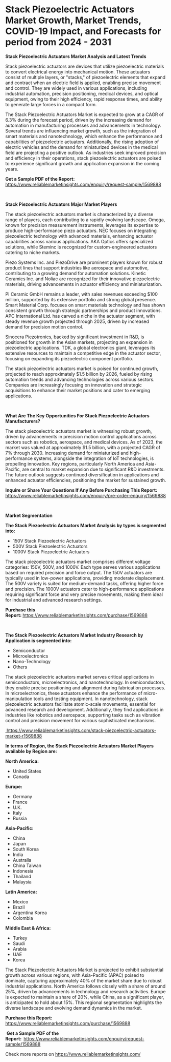 <p><h1>Stack Piezoelectric Actuators Market Growth, Market Trends, COVID-19 Impact, and Forecasts for period from 2024 - 2031</h1></p><p><strong>Stack Piezoelectric Actuators Market Analysis and Latest Trends</strong></p>
<p><p>Stack piezoelectric actuators are devices that utilize piezoelectric materials to convert electrical energy into mechanical motion. These actuators consist of multiple layers, or "stacks," of piezoelectric elements that expand and contract when an electric field is applied, enabling precise movement and control. They are widely used in various applications, including industrial automation, precision positioning, medical devices, and optical equipment, owing to their high efficiency, rapid response times, and ability to generate large forces in a compact form.</p><p>The Stack Piezoelectric Actuators Market is expected to grow at a CAGR of 6.3% during the forecast period, driven by the increasing demand for automation in manufacturing processes and advancements in technology. Several trends are influencing market growth, such as the integration of smart materials and nanotechnology, which enhance the performance and capabilities of piezoelectric actuators. Additionally, the rising adoption of electric vehicles and the demand for miniaturized devices in the medical field are projecting a positive outlook. As industries seek improved precision and efficiency in their operations, stack piezoelectric actuators are poised to experience significant growth and application expansion in the coming years.</p></p>
<p><strong>Get a Sample PDF of the Report:&nbsp;</strong> <a href="https://www.reliablemarketinsights.com/enquiry/request-sample/1569888?utm_campaign=1938&utm_medium=2&utm_source=Github&utm_content=ia&utm_term=29122024&utm_id=stack-piezoelectric-actuators">https://www.reliablemarketinsights.com/enquiry/request-sample/1569888</a></p>
<p>&nbsp;</p>
<p><strong>Stack Piezoelectric Actuators Major Market Players</strong></p>
<p><p>The stack piezoelectric actuators market is characterized by a diverse range of players, each contributing to a rapidly evolving landscape. Omega, known for precision measurement instruments, leverages its expertise to produce high-performance piezo actuators. NEC focuses on integrating piezoelectric technology with advanced materials, enhancing actuator capabilities across various applications. AKA Optics offers specialized solutions, while Steminc is recognized for custom-engineered actuators catering to niche markets.</p><p>Piezo Systems Inc. and PiezoDrive are prominent players known for robust product lines that support industries like aerospace and automotive, contributing to a growing demand for automation solutions. Kinetic Ceramics Inc. and Noliac are recognized for their innovative piezoelectric materials, driving advancements in actuator efficiency and miniaturization.</p><p>PI Ceramic GmbH remains a leader, with sales revenues exceeding $100 million, supported by its extensive portfolio and strong global presence. Smart Material Corp. focuses on smart materials technology and has shown consistent growth through strategic partnerships and product innovations. APC International Ltd. has carved a niche in the actuator segment, with steady revenue growth projected through 2025, driven by increased demand for precision motion control.</p><p>Sinocera Piezotronics, backed by significant investment in R&D, is positioned for growth in the Asian markets, projecting an expansion in piezoelectric applications. TDK, a global electronics giant, leverages its extensive resources to maintain a competitive edge in the actuator sector, focusing on expanding its piezoelectric component portfolio.</p><p>The stack piezoelectric actuators market is poised for continued growth, projected to reach approximately $1.5 billion by 2026, fueled by rising automation trends and advancing technologies across various sectors. Companies are increasingly focusing on innovation and strategic acquisitions to enhance their market positions and cater to emerging applications.</p></p>
<p>&nbsp;</p>
<p><strong>What Are The Key Opportunities For Stack Piezoelectric Actuators Manufacturers?</strong></p>
<p><p>The stack piezoelectric actuators market is witnessing robust growth, driven by advancements in precision motion control applications across sectors such as robotics, aerospace, and medical devices. As of 2023, the market was valued at approximately $1.5 billion, with a projected CAGR of 7% through 2030. Increasing demand for miniaturized and high-performance systems, alongside the integration of IoT technologies, is propelling innovation. Key regions, particularly North America and Asia-Pacific, are central to market expansion due to significant R&D investments. The future outlook suggests continued diversification in applications and enhanced actuator efficiencies, positioning the market for sustained growth.</p></p>
<p><strong>Inquire or Share Your Questions If Any Before Purchasing This Report:</strong> <a href="https://www.reliablemarketinsights.com/enquiry/pre-order-enquiry/1569888?utm_campaign=1938&utm_medium=2&utm_source=Github&utm_content=ia&utm_term=29122024&utm_id=stack-piezoelectric-actuators">https://www.reliablemarketinsights.com/enquiry/pre-order-enquiry/1569888</a></p>
<p>&nbsp;</p>
<p><strong>Market Segmentation</strong></p>
<p><strong>The Stack Piezoelectric Actuators Market Analysis by types is segmented into:</strong></p>
<p><ul><li>150V Stack Piezoelectric Actuators</li><li>500V Stack Piezoelectric Actuators</li><li>1000V Stack Piezoelectric Actuators</li></ul></p>
<p><p>The stack piezoelectric actuators market comprises different voltage categories: 150V, 500V, and 1000V. Each type serves various applications based on required precision and force output. The 150V actuators are typically used in low-power applications, providing moderate displacement. The 500V variety is suited for medium-demand tasks, offering higher force and precision. The 1000V actuators cater to high-performance applications requiring significant force and very precise movements, making them ideal for industrial and advanced research settings.</p></p>
<p><strong>Purchase this Report:&nbsp;</strong><a href="https://www.reliablemarketinsights.com/purchase/1569888?utm_campaign=1938&utm_medium=2&utm_source=Github&utm_content=ia&utm_term=29122024&utm_id=stack-piezoelectric-actuators">https://www.reliablemarketinsights.com/purchase/1569888</a></p>
<p>&nbsp;</p>
<p><strong>The Stack Piezoelectric Actuators Market Industry Research by Application is segmented into:</strong></p>
<p><ul><li>Semiconductor</li><li>Microelectronics</li><li>Nano-Technology</li><li>Others</li></ul></p>
<p><p>The stack piezoelectric actuators market serves critical applications in semiconductors, microelectronics, and nanotechnology. In semiconductors, they enable precise positioning and alignment during fabrication processes. In microelectronics, these actuators enhance the performance of micro-manipulation tools and testing equipment. In nanotechnology, stack piezoelectric actuators facilitate atomic-scale movements, essential for advanced research and development. Additionally, they find applications in industries like robotics and aerospace, supporting tasks such as vibration control and precision movement for various sophisticated mechanisms.</p></p>
<p><a href="https://www.reliablemarketinsights.com/stack-piezoelectric-actuators-market-r1569888?utm_campaign=1938&utm_medium=2&utm_source=Github&utm_content=ia&utm_term=29122024&utm_id=stack-piezoelectric-actuators">&nbsp;https://www.reliablemarketinsights.com/stack-piezoelectric-actuators-market-r1569888</a></p>
<p><strong>In terms of Region, the Stack Piezoelectric Actuators Market Players available by Region are:</strong></p>
<p>
    <p> <strong> North America: </strong>
        <ul>
            <li>United States</li>
            <li>Canada</li>
        </ul>
        </p> 
    <p> <strong> Europe: </strong>
        <ul>
            <li>Germany</li>
            <li>France</li>
            <li>U.K.</li>
            <li>Italy</li>
            <li>Russia</li>
        </ul>
        </p> 
    <p> <strong> Asia-Pacific: </strong>
        <ul>
            <li>China</li>
            <li>Japan</li>
            <li>South Korea</li>
            <li>India</li>
            <li>Australia</li>
            <li>China Taiwan</li>
            <li>Indonesia</li>
            <li>Thailand</li>
            <li>Malaysia</li>
        </ul>
        </p> 
    <p> <strong> Latin America: </strong>
        <ul>
            <li>Mexico</li>
            <li>Brazil</li>
            <li>Argentina Korea</li>
            <li>Colombia</li>
        </ul>
        </p> 
    <p> <strong> Middle East & Africa: </strong>
        <ul>
            <li>Turkey</li>
            <li>Saudi</li>
            <li>Arabia</li>
            <li>UAE</li>
            <li>Korea</li>
        </ul>
    </p>
    </p>
<p><p>The Stack Piezoelectric Actuators Market is projected to exhibit substantial growth across various regions, with Asia-Pacific (APAC) poised to dominate, capturing approximately 40% of the market share due to robust industrial applications. North America follows closely with a share of around 25%, driven by advancements in technology and research activities. Europe is expected to maintain a share of 20%, while China, as a significant player, is anticipated to hold about 15%. This regional segmentation highlights the diverse landscape and evolving demand dynamics in the market.</p></p>
<p><strong>Purchase this Report: </strong><a href="https://www.reliablemarketinsights.com/purchase/1569888?utm_campaign=1938&utm_medium=2&utm_source=Github&utm_content=ia&utm_term=29122024&utm_id=stack-piezoelectric-actuators">https://www.reliablemarketinsights.com/purchase/1569888</a></p>
<p>&nbsp;<strong>Get a Sample PDF of the Report:&nbsp;&nbsp;</strong><a href="https://www.reliablemarketinsights.com/enquiry/request-sample/1569888?utm_campaign=1938&utm_medium=2&utm_source=Github&utm_content=ia&utm_term=29122024&utm_id=stack-piezoelectric-actuators">https://www.reliablemarketinsights.com/enquiry/request-sample/1569888</a></p>
<p><strong></strong></p>
<p>Check more reports on <a href="https://www.reliablemarketinsights.com/?utm_campaign=1938&utm_medium=2&utm_source=Github&utm_content=ia&utm_term=29122024&utm_id=stack-piezoelectric-actuators">https://www.reliablemarketinsights.com/</a></p>